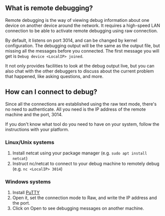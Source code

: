 ## What is remote debugging?

Remote debugging is the way of viewing debug information about one device on another device around the network. It requires a high-speed LAN connection to be able to activate remote debugging using raw connection.

By default, it listens on port 3014, and can be changed by kernel configuration. The debugging output will be the same as the output file, but missing all the messages before you connected. The first message you will get is `Debug device <LocalIP> joined`.

It not only provides facilities to look at the debug output live, but you can also chat with the other debuggers to discuss about the current problem that happened, like asking questions, and more.

## How can I connect to debug?

Since all the connections are established using the raw text mode, there's no need to authenticate. All you need is the IP address of the remote machine and the port, 3014.

If you don't know what tool do you need to have on your system, follow the instructions with your platform.

### Linux/Unix systems

1. Install netcat using your package manager (e.g. `sudo apt install netcat`)
2. Instruct nc/netcat to connect to your debug machine to remotely debug (e.g. `nc <LocalIP> 3014`)

### Windows systems

1. Install [PuTTY](https://www.putty.org/)
2. Open it, set the connection mode to Raw, and write the IP address and the port.
3. Click on Open to see debugging messages on another machine.
